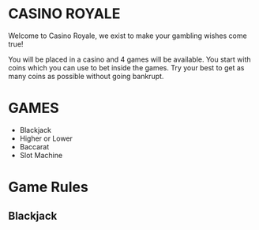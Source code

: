 # CASINO ROYALE
Welcome to Casino Royale, we exist to make your gambling wishes come true!

You will be placed in a casino and 4 games will be available. You start with coins which you can use to bet inside the games.
Try your best to get as many coins as possible without going bankrupt.

# GAMES
- Blackjack
- Higher or Lower
- Baccarat
- Slot Machine

# Game Rules
## Blackjack
